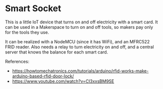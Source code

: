 # Smart Socket

This is a little IoT device that turns on and off electricity with a smart card. It can be used in a Makerspace
to turn on and off tools, so makers pay only for the tools they use.

It can be realized with a NodeMCU (since it has WiFi), and an MFRC522 FRID reader. Also needs a relay to turn electricity
on and off, and a central server that knows the balance for each smart card.

References:

- https://howtomechatronics.com/tutorials/arduino/rfid-works-make-arduino-based-rfid-door-lock/
- https://www.youtube.com/watch?v=CI3xxsBM9SE
